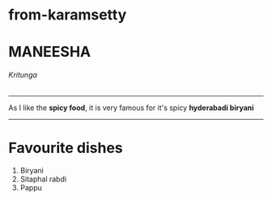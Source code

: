 # from-karamsetty
# MANEESHA
###### Kritunga
____________________
As I like the **spicy food**, it is very famous for it's spicy **hyderabadi biryani**
____________________
# Favourite dishes
1. Biryani
2. Sitaphal rabdi
3. Pappu
